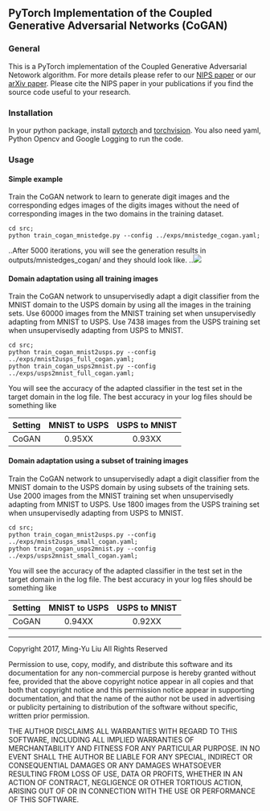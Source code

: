 ## PyTorch Implementation of the Coupled Generative Adversarial Networks (CoGAN)
### General
This is a PyTorch implementation of the Coupled Generative Adversarial Netowork algorithm. For more details please refer to our [NIPS paper](https://papers.nips.cc/paper/6544-coupled-generative-adversarial-networks.pdf) or our [arXiv paper](https://arxiv.org/abs/1606.07536). Please cite the NIPS paper in your publications if you find the source code useful to your research.


### Installation
In your python package, install [pytorch](https://github.com/pytorch/pytorch) and [torchvision](https://github.com/pytorch/vision). You also need yaml, Python Opencv and Google Logging to run the code.


### Usage
#### Simple example

Train the CoGAN network to learn to generate digit images and the corresponding edges images of the digits images without the need of corresponding images in the two domains in the training dataset.
```
cd src;
python train_cogan_mnistedge.py --config ../exps/mnistedge_cogan.yaml;
```
..After 5000 iterations, you will see the generation results in outputs/mnistedges_cogan/ and they should look like.
..![](https://github.com/mingyuliutw/CoGAN_PyTorch/blob/master/outputs/mnistedge_cogan/mnistedge_cogan_gen_00005000.jpg)


#### Domain adaptation using all training images

Train the CoGAN network to unsupervisedly adapt a digit classifier from the MNIST domain to the USPS domain by using all the images in the training sets. Use 60000 images from the MNIST training set when unsupervisedly adapting from MNIST to USPS. Use 7438 images from the USPS training set when unsupervisedly adapting from USPS to MNIST. 
```
cd src;
python train_cogan_mnist2usps.py --config ../exps/mnist2usps_full_cogan.yaml;
python train_cogan_usps2mnist.py --config ../exps/usps2mnist_full_cogan.yaml;
```
You will see the accuracy of the adapted classifier in the test set in the target domain in the log file. The best accuracy in your log files should be something like

| Setting | MNIST to USPS | USPS to MNIST |
| ------- |:-------------:|:-------------:|
| CoGAN   | 0.95XX        | 0.93XX        |


#### Domain adaptation using a subset of training images

Train the CoGAN network to unsupervisedly adapt a digit classifier from the MNIST domain to the USPS domain by using subsets of the training sets. Use 2000 images from the MNIST training set when unsupervisedly adapting from MNIST to USPS. Use 1800 images from the USPS training set when unsupervisedly adapting from USPS to MNIST. 
```
cd src;
python train_cogan_mnist2usps.py --config ../exps/mnist2usps_small_cogan.yaml;
python train_cogan_usps2mnist.py --config ../exps/usps2mnist_small_cogan.yaml;
```
You will see the accuracy of the adapted classifier in the test set in the target domain in the log file. The best accuracy in your log files should be something like

| Setting | MNIST to USPS | USPS to MNIST |
| ------- |:-------------:|:-------------:|
| CoGAN   | 0.94XX        | 0.92XX        |


---

Copyright 2017, Ming-Yu Liu
All Rights Reserved

Permission to use, copy, modify, and distribute this software and its documentation for any non-commercial purpose is hereby granted without fee, provided that the above copyright notice appear in all copies and that both that copyright notice and this permission notice appear in supporting documentation, and that the name of the author not be used in advertising or publicity pertaining to distribution of the software without specific, written prior permission.

THE AUTHOR DISCLAIMS ALL WARRANTIES WITH REGARD TO THIS SOFTWARE, INCLUDING ALL IMPLIED WARRANTIES OF MERCHANTABILITY AND FITNESS FOR ANY PARTICULAR PURPOSE. IN NO EVENT SHALL THE AUTHOR BE LIABLE FOR ANY SPECIAL, INDIRECT OR CONSEQUENTIAL DAMAGES OR ANY DAMAGES WHATSOEVER RESULTING FROM LOSS OF USE, DATA OR PROFITS, WHETHER IN AN ACTION OF CONTRACT, NEGLIGENCE OR OTHER TORTIOUS ACTION, ARISING OUT OF OR IN CONNECTION WITH THE USE OR PERFORMANCE OF THIS SOFTWARE.
